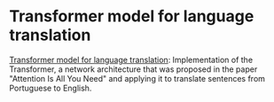 # Transformer model for language translation


[Transformer model for language translation](https://github.com/vasilismg/Transformer_language_translation/blob/master/Transformer_language_translation.ipynb): Implementation of the Transformer, a network architecture that was proposed in the paper "Attention Is All You Need" and applying it to translate sentences from Portuguese to English. 



